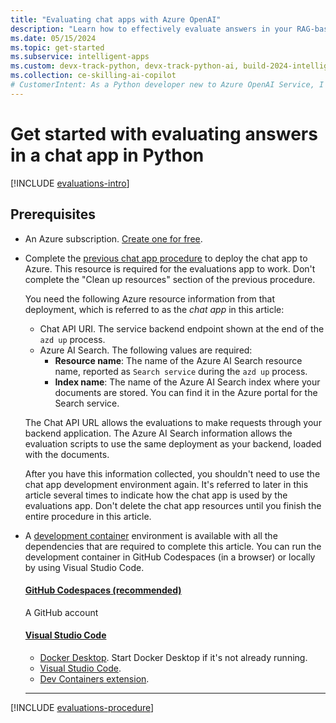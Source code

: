 ```yaml
---
title: "Evaluating chat apps with Azure OpenAI"
description: "Learn how to effectively evaluate answers in your RAG-based chat app by using Azure OpenAI Service. Generate sample prompts, run evaluations, and analyze results."
ms.date: 05/15/2024
ms.topic: get-started
ms.subservice: intelligent-apps
ms.custom: devx-track-python, devx-track-python-ai, build-2024-intelligent-apps
ms.collection: ce-skilling-ai-copilot
# CustomerIntent: As a Python developer new to Azure OpenAI Service, I want to evaluate the answers of my chat app and determine the best prompt.
---
```

# Get started with evaluating answers in a chat app in Python

[!INCLUDE [evaluations-intro](../ai/includes/evaluations-introduction.md)]

## Prerequisites

* An Azure subscription. [Create one for free](https://azure.microsoft.com/free/ai-services?azure-portal=true).
* Complete the [previous chat app procedure](get-started-app-chat-template.md) to deploy the chat app to Azure. This resource is required for the evaluations app to work. Don't complete the "Clean up resources" section of the previous procedure.

    You need the following Azure resource information from that deployment, which is referred to as the *chat app* in this article:

    * Chat API URI. The service backend endpoint shown at the end of the `azd up` process.
    * Azure AI Search. The following values are required:
         * **Resource name**: The name of the Azure AI Search resource name, reported as `Search service` during the `azd up` process.
        * **Index name**: The name of the Azure AI Search index where your documents are stored. You can find it in the Azure portal for the Search service.

    The Chat API URL allows the evaluations to make requests through your backend application. The Azure AI Search information allows the evaluation scripts to use the same deployment as your backend, loaded with the documents.

    After you have this information collected, you shouldn't need to use the chat app development environment again. It's referred to later in this article several times to indicate how the chat app is used by the evaluations app. Don't delete the chat app resources until you finish the entire procedure in this article.

* A [development container](https://containers.dev/) environment is available with all the dependencies that are required to complete this article. You can run the development container in GitHub Codespaces (in a browser) or locally by using Visual Studio Code.

    #### [GitHub Codespaces (recommended)](#tab/github-codespaces)
    
    A GitHub account
    
    #### [Visual Studio Code](#tab/visual-studio-code)

    * [Docker Desktop](https://www.docker.com/products/docker-desktop/). Start Docker Desktop if it's not already running.
    * [Visual Studio Code](https://code.visualstudio.com/).
    * [Dev Containers extension](https://marketplace.visualstudio.com/items?itemName=ms-vscode-remote.remote-containers).
    
    ---

[!INCLUDE [evaluations-procedure](../ai/includes/evaluations-procedure.md)]
